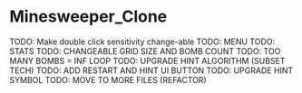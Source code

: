 # Minesweeper_Clone


TODO: Make double click sensitivity change-able
TODO: MENU
TODO: STATS
TODO: CHANGEABLE GRID SIZE AND BOMB COUNT
TODO: TOO MANY BOMBS = INF LOOP
TODO: UPGRADE HINT ALGORITHM (SUBSET TECH)
TODO: ADD RESTART AND HINT UI BUTTON
TODO: UPGRADE HINT SYMBOL
TODO: MOVE TO MORE FILES (REFACTOR)
